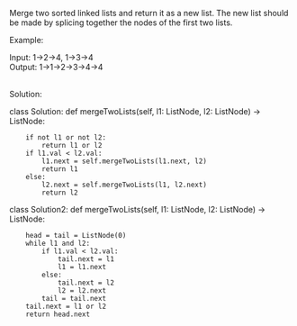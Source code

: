 Merge two sorted linked lists and return it as a new list. The new list should be made by splicing together the nodes of the first two lists.<br>

Example:<br>

Input: 1->2->4, 1->3->4 <br>
Output: 1->1->2->3->4->4 <br>

<br>
Solution:<br>

<!-- # Definition for singly-linked list.
# class ListNode:
#     def __init__(self, x):
#         self.val = x
#         self.next = None
 -->

class Solution:
    def mergeTwoLists(self, l1: ListNode, l2: ListNode) -> ListNode:
        
        if not l1 or not l2:
            return l1 or l2
        if l1.val < l2.val:
            l1.next = self.mergeTwoLists(l1.next, l2)
            return l1
        else:
            l2.next = self.mergeTwoLists(l1, l2.next)
            return l2
        
class Solution2:
    def mergeTwoLists(self, l1: ListNode, l2: ListNode) -> ListNode:
        
        head = tail = ListNode(0)
        while l1 and l2:
            if l1.val < l2.val:
                tail.next = l1
                l1 = l1.next
            else:
                tail.next = l2
                l2 = l2.next
            tail = tail.next
        tail.next = l1 or l2
        return head.next